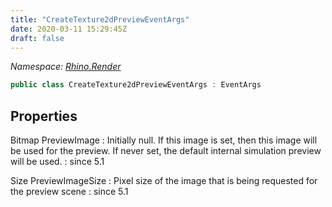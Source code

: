 ```yaml
---
title: "CreateTexture2dPreviewEventArgs"
date: 2020-03-11 15:29:45Z
draft: false
---
```


*Namespace: [Rhino.Render](../)*

```cs
public class CreateTexture2dPreviewEventArgs : EventArgs
```
## Properties

Bitmap PreviewImage
: Initially null.  If this image is set, then this image will be used for
     the preview.  If never set, the default internal simulation preview will
     be used.
: since 5.1

Size PreviewImageSize
: Pixel size of the image that is being requested for the preview scene
: since 5.1
